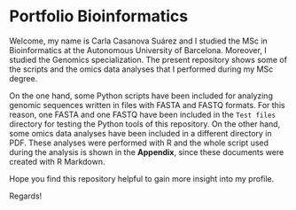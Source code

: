 # Portfolio Bioinformatics  
Welcome, my name is Carla Casanova Suárez and I studied the MSc in Bioinformatics at the Autonomous University of Barcelona. Moreover, I studied the Genomics specialization. The present repository shows some of the scripts and the omics data analyses that I performed during my MSc degree.  

On the one hand, some Python scripts have been included for analyzing genomic sequences written in files with FASTA and FASTQ formats. For this reason, one FASTA and one FASTQ have been included in the `Test files` directory for testing the Python tools of this repository. On the other hand, some omics data analyses have been included in a different directory in PDF. These analyses were performed with R and the whole script used during the analysis is shown in the **Appendix**, since these documents were created with R Markdown.  

Hope you find this repository helpful to gain more insight into my profile.  

Regards!  
